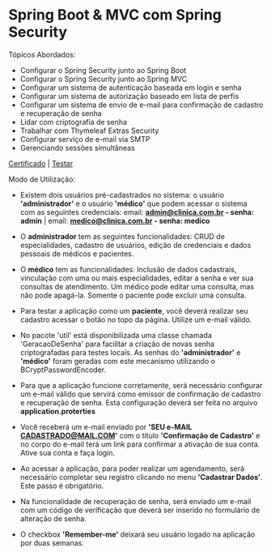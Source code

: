 # Spring Boot & MVC com Spring Security

Tópicos Abordados:
   - Configurar o Spring Security junto ao Spring Boot
   - Configurar o Spring Security junto ao Spring MVC
   - Configurar um sistema de autenticação baseada em login e senha
   - Configurar um sistema de autorização baseado em lista de perfis
   - Configurar um sistema de envio de e-mail para confirmação de cadastro e recuperação de senha
   - Lidar com criptografia de senha
   - Trabalhar com Thymeleaf Extras Security
   - Configurar serviço de e-mail via SMTP
   - Gerenciando sessões simultâneas

  <a href="https://www.udemy.com/certificate/UC-c99e7534-c3e4-4016-a9d8-be96c83b5c14/" rel="noopener">Certificado</a> | <a href="https://my-demo-security.herokuapp.com/">Testar</a>
  
Modo de Utilização:

   - Existem dois usuários pré-cadastrados no sistema: o usuário **'administrador'** e o usuário **'médico'** que podem acessar o sistema com as seguintes credenciais: email: **admin@clinica.com.br - senha: admin** | email: **medico@clinica.com.br - senha: medico**
   
   - O **administrador** tem as seguintes funcionalidades: CRUD de especialidades, cadastro de usuários, edição de credenciais e dados pessoais de médicos e pacientes.
   
   - O **médico** tem as funcionalidades: Inclusão de dados cadastrais, vinculação com uma ou mais especialidades, editar a senha e ver sua consultas de atendimento. Um médico pode editar uma consulta, mas não pode apagá-la. Somente o paciente pode excluir uma consulta.
   
   - Para testar a aplicação como um **paciente**, você deverá realizar seu cadastro acessar o botão no topo da página. Utilize um e-mail válido.
   
   - No pacote 'util' está disponibilizada uma classe chamada 'GeracaoDeSenha' para facilitar a criação de novas senha criptografadas para testes locais. As senhas do **'administrador'** e **'médico'** foram geradas com este mecanismo utilizando o BCryptPasswordEncoder.
   
   - Para que a aplicação funcione corretamente, será necessário configurar um e-mail válido que servirá como emissor de confirmação de cadastro e recuperação de senha.  Esta configuração deverá ser feita no arquivo **application.proterties**
   
   - Você receberá um e-mail enviado por **'SEU e-MAIL CADASTRADO@MAIL.COM'** com o título **'Confirmação de Cadastro'** e no corpo do e-mail terá um link para confirmar a ativação de sua conta. Ative sua conta e faça login.
    
   - Ao acessar a aplicação, para poder realizar um agendamento, será necessário completar seu registro clicando no menu **'Cadastrar Dados'**. Este passo é obrigatório.    
   
   - Na funcionalidade de recuperação de senha, será enviado um e-mail com um código de verificação que deverá ser inserido no formulário de alteração de senha.
   
   - O checkbox **'Remember-me'** deixará seu usuário logado na aplicação por duas semanas.